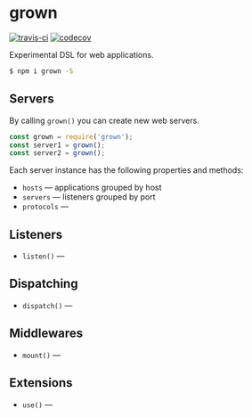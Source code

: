 # grown

[![travis-ci](https://api.travis-ci.org/pateketrueke/grown.svg)](https://travis-ci.org/pateketrueke/grown) [![codecov](https://codecov.io/gh/pateketrueke/grown/branch/master/graph/badge.svg)](https://codecov.io/gh/pateketrueke/grown)

Experimental DSL for web applications.

```bash
$ npm i grown -S
```

## Servers

By calling `grown()` you can create new web servers.

```js
const grown = require('grown');
const server1 = grown();
const server2 = grown();
```

Each server instance has the following properties and methods:

- `hosts` &mdash; applications grouped by host
- `servers` &mdash; listeners grouped by port
- `protocols` &mdash;

## Listeners

- `listen()` &mdash;

## Dispatching

- `dispatch()` &mdash;

## Middlewares

- `mount()` &mdash;

## Extensions

- `use()` &mdash;
